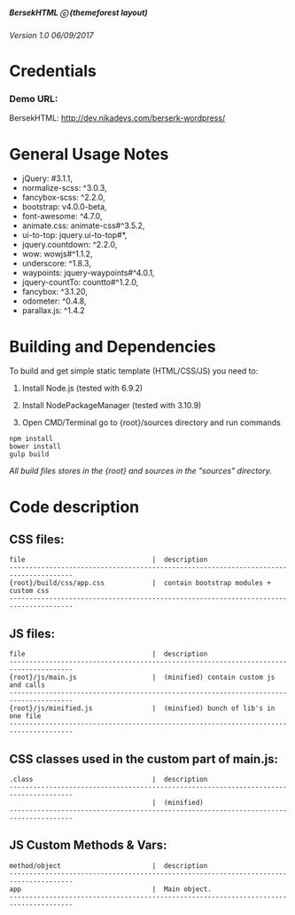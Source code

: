 ##### BersekHTML ⓒ (themeforest layout) ##### 
*Version 1.0 06/09/2017*

# Credentials #

### Demo URL: ###

BersekHTML: http://dev.nikadevs.com/berserk-wordpress/


# General Usage Notes #


* jQuery: #3.1.1,
* normalize-scss: ^3.0.3,
* fancybox-scss: ^2.2.0,
* bootstrap: v4.0.0-beta,
* font-awesome: ^4.7.0,
* animate.css: animate-css#^3.5.2,
* ui-to-top: jquery.ui-to-top#*,
* jquery.countdown: ^2.2.0,
* wow: wowjs#^1.1.2,
* underscore: ^1.8.3,
* waypoints: jquery-waypoints#^4.0.1,
* jquery-countTo: countto#^1.2.0,
* fancybox: ^3.1.20,
* odometer: ^0.4.8,
* parallax.js: ^1.4.2

# Building and Dependencies #

To build and get simple static template (HTML/CSS/JS) you need to:

1. Install Node.js (tested with 6.9.2)

1. Install NodePackageManager (tested with 3.10.9)

1. Open CMD/Terminal go to {root}/sources directory and run commands


```
npm install
bower install
gulp build
```

*All build files stores in the {root} and sources in the "sources" directory.*

# Code description #

## CSS files: ##

```
file                                |  description
--------------------------------------------------------------------------------------
{root}/build/css/app.css            |  contain bootstrap modules + custom css
--------------------------------------------------------------------------------------
```


## JS files: ##

```
file                                |  description
--------------------------------------------------------------------------------------
{root}/js/main.js                   |  (minified) contain custom js and calls 
--------------------------------------------------------------------------------------
{root}/js/minified.js               |  (minified) bunch of lib's in one file 
--------------------------------------------------------------------------------------
```


## CSS classes used in the custom part of main.js: ##

```
.class                              |  description
--------------------------------------------------------------------------------------
                                    |  (minified)
--------------------------------------------------------------------------------------
```



## JS Custom Methods & Vars: ##


```
method/object                       |  description
--------------------------------------------------------------------------------------
app                                 |  Main object.
--------------------------------------------------------------------------------------
```